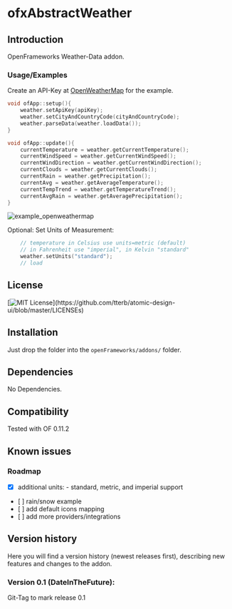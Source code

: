 # ofxAbstractWeather


Introduction
------------
OpenFrameworks Weather-Data addon.

### Usage/Examples

Create an API-Key at [OpenWeatherMap](https://openweathermap.org/) for the example.

```c++
void ofApp::setup(){
    weather.setApiKey(apiKey);
    weather.setCityAndCountryCode(cityAndCountryCode);
    weather.parseData(weather.loadData());
}

void ofApp::update(){
    currentTemperature = weather.getCurrentTemperature();
    currentWindSpeed = weather.getCurrentWindSpeed();
    currentWindDirection = weather.getCurrentWindDirection();
    currentClouds = weather.getCurrentClouds();
    currentRain = weather.getPrecipitation();
    currentAvg = weather.getAverageTemperature();
    currentTempTrend = weather.getTemperatureTrend();
    currentAvgRain = weather.getAveragePrecipitation();
}

```
![example_openweathermap](https://user-images.githubusercontent.com/445226/145677289-788d8c2d-52fd-4b23-bed3-b1c73b7518d9.png)


Optional: Set Units of Measurement:

```c++
    // temperature in Celsius use units=metric (default)   
    // in Fahrenheit use "imperial", in Kelvin "standard"
    weather.setUnits("standard");
    // load
```


License
-------
[![MIT License](https://img.shields.io/apm/l/atomic-design-ui.svg?)](https://github.com/tterb/atomic-design-ui/blob/master/LICENSEs)


Installation
------------
Just drop the folder into the `openFrameworks/addons/` folder.  


Dependencies
------------
No Dependencies.

Compatibility
------------
Tested with OF 0.11.2

Known issues
------------
### Roadmap
- [x] additional units: 
      - standard, metric, and imperial support
- [ ] rain/snow example
- [ ] add default icons mapping
- [ ] add more providers/integrations


Version history
------------
Here you will find a version history (newest releases first), describing new features and changes to the addon. 

### Version 0.1 (DateInTheFuture):
Git-Tag to mark release 0.1 









